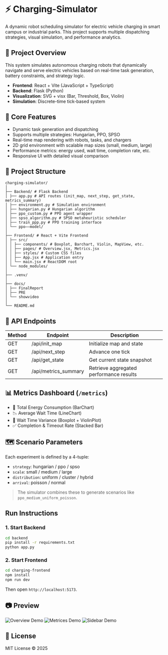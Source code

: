 # ⚡ Charging-Simulator

A dynamic robot scheduling simulator for electric vehicle charging in smart campus or industrial parks. This project supports multiple dispatching strategies, visual simulation, and performance analytics.


## 🚀 Project Overview

This system simulates autonomous charging robots that dynamically navigate and serve electric vehicles based on real-time task generation, battery constraints, and strategy logic.

- **Frontend**: React + Vite (JavaScript + TypeScript)
- **Backend**: Flask (Python)
- **Visualization**: SVG + visx (Bar, Threshold, Box, Violin)
- **Simulation**: Discrete-time tick-based system

## 🧠 Core Features

- Dynamic task generation and dispatching
- Supports multiple strategies: Hungarian, PPO, SPSO
- Real-time map rendering with robots, tasks, and chargers
- 2D grid environment with scalable map sizes (small, medium, large)
- Performance metrics: energy used, wait time, completion rate, etc.
- Responsive UI with detailed visual comparison

## 📂 Project Structure

```
charging-simulator/
│
├── Backend/ # Flask Backend
│ ├── app.py # API routes (init_map, next_step, get_state, metrics_summary)
│ ├── environment.py # Simulation environment
│ ├── hungarian.py # Hungarian algorithm
│ ├── ppo_custom.py # PPO agent wrapper
│ ├── spso_algorithm.py # SPSO metaheuristic scheduler
│ ├── train_ppp.py # PPO training interface
│ └── ppo——model/ 
│
├── Frontend/ # React + Vite Frontend
│ ├── src/
│ │ ├── components/ # Boxplot, Barchart, Violin, MapView, etc.
│ │ ├── pages/ # Overview.jsx, Metrics.jsx
│ │ ├── styles/ # Custom CSS files
│ │ ├── App.jsx # Application entry
│ │ └── main.jsx # ReactDOM root
│ └── node_modules/ 
│
├── .venv/
│
├── docs/
│ ├── FinalReport
│ ├── PRE
│ └── showvideo
│
└── README.md
```

## 📡 API Endpoints

| Method | Endpoint             | Description                                |
|--------|----------------------|--------------------------------------------|
| GET    | /api/init_map        | Initialize map and state                   |
| GET    | /api/next_step       | Advance one tick                           |
| GET    | /api/get_state       | Get current state snapshot                 |
| GET    | /api/metrics_summary | Retrieve aggregated performance results    |

## 📊 Metrics Dashboard (`/metrics`)

- 🔋 Total Energy Consumption (BarChart)
- 📉 Average Wait Time (LineChart)
- 📏 Wait Time Variance (Boxplot + ViolinPlot)
- ✅ Completion & Timeout Rate (Stacked Bar)

## 🗺 Scenario Parameters

Each experiment is defined by a 4-tuple:

- `strategy`: hungarian / ppo / spso
- `scale`: small / medium / large
- `distribution`: uniform / cluster / hybrid
- `arrival`: poisson / normal

> The simulator combines these to generate scenarios like `ppo_medium_uniform_poisson`.

## Run Instructions

### 1. Start Backend

```bash
cd backend
pip install -r requirements.txt
python app.py
```

### 2. Start Frontend

```bash
cd charging-frontend
npm install
npm run dev
```

Then open `http://localhost:5173`.

## 📷 Preview

![Overview Demo](Frontend/assets/overview-demo.png)
![Metrices Demo](Frontend/assets/metrices-demo.png)
![Sidebar Demo](Frontend/assets/sidebar-demo.png)

## 📄 License

MIT License © 2025
